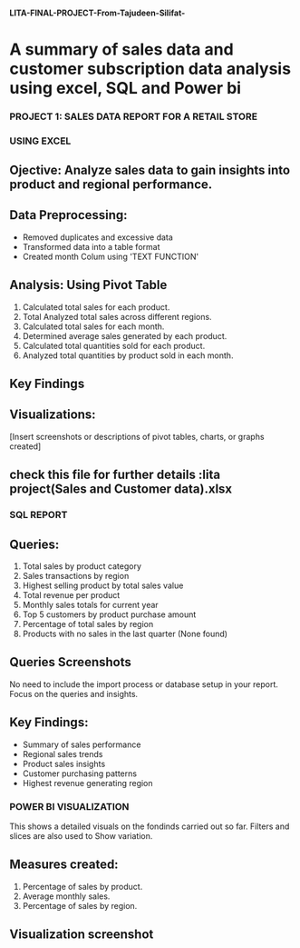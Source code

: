 #### LITA-FINAL-PROJECT-From-Tajudeen-Silifat-
# A summary of sales data and customer subscription data analysis using excel, SQL and Power bi

### PROJECT 1: SALES DATA REPORT FOR A RETAIL STORE
### USING EXCEL

## Ojective: Analyze sales data to gain insights into product and regional performance.

## Data Preprocessing:

- Removed duplicates and excessive data
- Transformed data into a table format
- Created month Colum using 'TEXT FUNCTION' 

## Analysis: Using Pivot Table

1. Calculated total sales for each product.
2. Total Analyzed total sales across different regions.
3. Calculated total sales for each month.
4. Determined average sales generated by each product.
5. Calculated total quantities sold for each product.
6. Analyzed total quantities by product sold in each month.

## Key Findings





## Visualizations:

[Insert screenshots or descriptions of pivot tables, charts, or graphs created]


## check this file for further details :lita project(Sales and Customer data).xlsx

### SQL REPORT 

## Queries:

1. Total sales by product category
2. Sales transactions by region
3. Highest selling product by total sales value
4. Total revenue per product
5. Monthly sales totals for current year
6. Top 5 customers by product purchase amount
7. Percentage of total sales by region
8. Products with no sales in the last quarter (None found)

 ## Queries Screenshots 

No need to include the import process or database setup in your report. Focus on the queries and insights.

## Key Findings:

- Summary of sales performance
- Regional sales trends
- Product sales insights
- Customer purchasing patterns
- Highest revenue generating region


### POWER BI VISUALIZATION
   This shows a detailed visuals on the fondinds carried out so far. Filters and slices are also used to 
   Show variation. 

## Measures created:
1. Percentage of sales by product.
2. Average monthly sales.
3. Percentage of sales by region.

## Visualization screenshot

